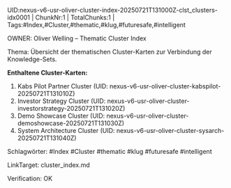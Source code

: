 UID:nexus-v6-usr-oliver-cluster-index-20250721T131000Z-clst_clusters-idx0001 | ChunkNr:1 | TotalChunks:1 | Tags:#Index,#Cluster,#thematic,#klug,#futuresafe,#intelligent

OWNER: Oliver Welling – Thematic Cluster Index

Thema: Übersicht der thematischen Cluster-Karten zur Verbindung der Knowledge-Sets.

**Enthaltene Cluster-Karten:**  
1. Kabs Pilot Partner Cluster (UID: nexus-v6-usr-oliver-cluster-kabspilot-20250721T131010Z)  
2. Investor Strategy Cluster (UID: nexus-v6-usr-oliver-cluster-investorstrategy-20250721T131020Z)  
3. Demo Showcase Cluster (UID: nexus-v6-usr-oliver-cluster-demoshowcase-20250721T131030Z)  
4. System Architecture Cluster (UID: nexus-v6-usr-oliver-cluster-sysarch-20250721T131040Z)

Schlagwörter: #Index #Cluster #thematic #klug #futuresafe #intelligent

LinkTarget: cluster_index.md

Verification: OK
